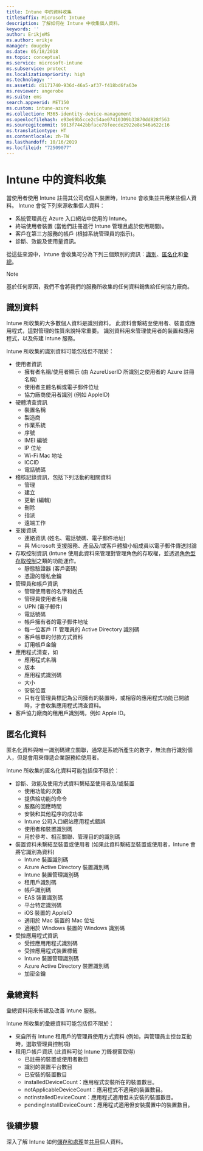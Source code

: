 ```yaml
---
title: Intune 中的資料收集
titleSuffix: Microsoft Intune
description: 了解如何在 Intune 中收集個人資料。
keywords: ''
author: ErikjeMS
ms.author: erikje
manager: dougeby
ms.date: 05/18/2018
ms.topic: conceptual
ms.service: microsoft-intune
ms.subservice: protect
ms.localizationpriority: high
ms.technology: ''
ms.assetid: d1171740-936d-46a5-af37-f418bd6fa63e
ms.reviewer: angerobe
ms.suite: ems
search.appverid: MET150
ms.custom: intune-azure
ms.collection: M365-identity-device-management
ms.openlocfilehash: e93e69b5cce2c54ae07410309b33870dd828f563
ms.sourcegitcommit: 9013f7442bbface78feecde2922e8e546a622c16
ms.translationtype: HT
ms.contentlocale: zh-TW
ms.lasthandoff: 10/16/2019
ms.locfileid: "72509077"
---
```

# <a name="data-collection-in-intune"></a>Intune 中的資料收集

當使用者使用 Intune 註冊其公司或個人裝置時，Intune 會收集並共用某些個人資料。 Intune 會從下列來源收集個人資料：

- 系統管理員在 Azure 入口網站中使用的 Intune。
- 終端使用者裝置 (當他們註冊進行 Intune 管理且處於使用期間)。
- 客戶在第三方服務的帳戶 (根據系統管理員的指示)。
- 診斷、效能及使用量資訊。

從這些來源中，Intune 會收集可分為下列三個類別的資訊：[識別](#identified-data)、[匿名化](#pseudonymized-data)和[彙總](#aggregated-data)。

> [!NOTE]
> 基於任何原因，我們不會將我們的服務所收集的任何資料銷售給任何協力廠商。

## <a name="identified-data"></a>識別資料

Intune 所收集的大多數個人資料是識別資料。 此資料會繫結至使用者、裝置或應用程式，這對管理的性質來說特常重要。 識別資料用來管理使用者的裝置和應用程式，以及佈建 Intune 服務。

Intune 所收集的識別資料可能包括但不限於： 

- 使用者資訊
  - 擁有者名稱/使用者顯示 (由 AzureUserID 所識別之使用者的 Azure 註冊名稱)
  - 使用者主體名稱或電子郵件位址
  - 協力廠商使用者識別 (例如 AppleID)
- 硬體清查資訊
  - 裝置名稱
  - 製造商
  - 作業系統
  - 序號
  - IMEI 編號
  - IP 位址
  - Wi-Fi Mac 地址
  - ICCID
  - 電話號碼
- 稽核記錄資訊，包括下列活動的相關資料
  - 管理
  - 建立
  - 更新 (編輯)
  - 刪除
  - 指派
  - 遠端工作
- 支援資訊
  - 連絡資訊 (姓名、電話號碼、電子郵件地址)
  - 與 Microsoft 支援服務、產品及/或客戶體驗小組成員以電子郵件傳送討論
- 存取控制資訊 (Intune 使用此資料來管理對管理角色的存取權，並透過[角色型存取控制](../fundamentals/role-based-access-control.md)之類的功能運作。
  - 靜態驗證器 (客戶密碼)
  - 憑證的隱私金鑰 
- 管理員和帳戶資訊
  - 管理使用者的名字和姓氏
  - 管理員使用者名稱
  - UPN (電子郵件)
  - 電話號碼
  - 帳戶擁有者的電子郵件地址
  - 每一位客戶 IT 管理員的 Active Directory 識別碼
  - 客戶帳單的付款方式資料
  - 訂用帳戶金鑰
- 應用程式清查，如
  - 應用程式名稱
  - 版本
  - 應用程式識別碼
  - 大小
  - 安裝位置
  - 只有在管理員標記為公司擁有的裝置時，或相容的應用程式功能已開啟時，才會收集應用程式清查資料。  
- 客戶協力廠商的租用戶識別碼，例如 Apple ID。 

## <a name="pseudonymized-data"></a>匿名化資料

匿名化資料與唯一識別碼建立關聯，通常是系統所產生的數字，無法自行識別個人，但是會用來傳遞企業服務給使用者。 

Intune 所收集的匿名化資料可能包括但不限於： 

- 診斷、效能及使用方式資料繫結至使用者及/或裝置
  - 使用功能的次數
  - 提供給功能的命令
  - 服務的回應時間
  - 安裝和其他程序的成功率
  - Intune 公司入口網站應用程式錯誤
  - 使用者和裝置識別碼
  - 用於參考、相互關聯、管理目的的識別碼 
- 裝置資料未繫結至裝置或使用者 (如果此資料繫結至裝置或使用者，Intune 會將它識別為資料)
  - Intune 裝置識別碼
  - Azure Active Directory 裝置識別碼
  - Intune 裝置管理識別碼
  - 租用戶識別碼
  - 帳戶識別碼
  - EAS 裝置識別碼
  - 平台特定識別碼
  - iOS 裝置的 AppleID
  - 適用於 Mac 裝置的 Mac 位址
  - 適用於 Windows 裝置的 Windows 識別碼
- 受控應用程式資訊
  - 受控應用用程式識別碼
  - 受控應用程式裝置標籤
  - Intune 裝置管理識別碼
  - Azure Active Directory 裝置識別碼
  - 加密金鑰

## <a name="aggregated-data"></a>彙總資料

彙總資料用來佈建及改善 Intune 服務。 

Intune 所收集的彙總資料可能包括但不限於： 

- 來自所有 Intune 租用戶的管理員使用方式資料 (例如，與管理員主控台互動時，選取管理員控制項)
- 租用戶帳戶資訊 (此資料可從 Intune 刀鋒視窗取得)
  - 已註冊的裝置或使用者數目
  - 識別的裝置平台數目  
  - 已安裝的裝置數目
  - installedDeviceCount：應用程式安裝所在的裝置數目。
  - notApplicableDeviceCount：應用程式不適用的裝置數目。
  - notInstalledDeviceCount：應用程式適用但未安裝的裝置數目。
  - pendingInstallDeviceCount：應用程式適用但安裝擱置中的裝置數目。

## <a name="next-steps"></a>後續步驟

深入了解 Intune 如何[儲存和處理](privacy-data-store-process.md)並[共用](privacy-data-secure-share.md)個人資料。 

